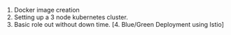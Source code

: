 1. Docker image creation
2. Setting up a 3 node kubernetes cluster.
3. Basic role out without down time.
[4. Blue/Green Deployment using Istio]
